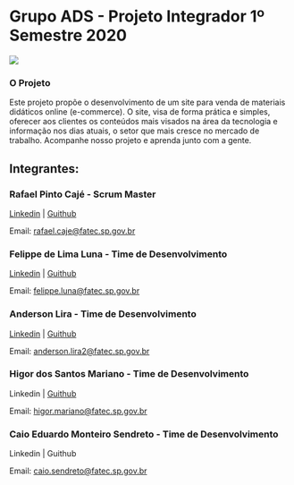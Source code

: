 # Grupo ADS - Projeto Integrador 1º Semestre 2020
![](https://github.com/cpusfatec/cpusfatec/blob/master/Imagens%20e%20Arquivos%20do%20Projeto/Polish_20201016_185257950.jpg)

### O Projeto
Este projeto propõe o desenvolvimento de um site para venda de materiais didáticos online (e-commerce). O site, visa de forma prática e simples, oferecer aos clientes os conteúdos mais visados na área da tecnologia e informação nos dias atuais, o setor que mais cresce no mercado de trabalho. Acompanhe nosso projeto e aprenda junto com a gente.

## Integrantes:

### Rafael Pinto Cajé - Scrum Master

[Linkedin](https://www.linkedin.com/in/rafael-p-caje-8046826b) | [Guithub](https://github.com/Rafael-Caje)

Email: rafael.caje@fatec.sp.gov.br

### Felippe de Lima Luna - Time de Desenvolvimento

[Linkedin](https://www.linkedin.com/in/felippe-lima-b12418b5) | [Guithub](https://github.com/Felippe27)

Email: felippe.luna@fatec.sp.gov.br

### Anderson Lira - Time de Desenvolvimento

[Linkedin](https://www.linkedin.com/in/anderson-lira-4b2a5b1b9) | [Guithub](https://github.com/alira1984)

Email: anderson.lira2@fatec.sp.gov.br

### Higor dos Santos Mariano - Time de Desenvolvimento

Linkedin | [Guithub](https://github.com/Higor-SM)

Email: higor.mariano@fatec.sp.gov.br

### Caio Eduardo Monteiro Sendreto - Time de Desenvolvimento

Linkedin | Guithub

Email: caio.sendreto@fatec.sp.gov.br
